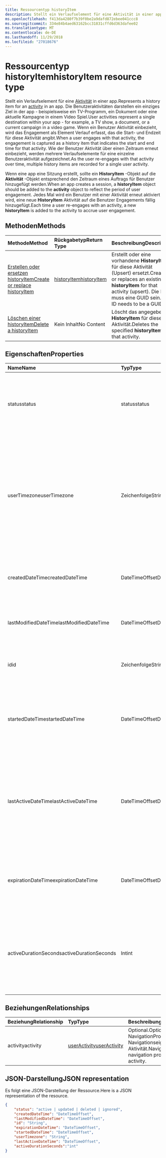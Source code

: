 ```yaml
---
title: Ressourcentyp historyItem
description: Stellt ein Verlaufselement für eine Aktivität in einer app. Die Benutzeraktivitäten darstellen ein einziges Ziel in der app - beispielsweise ein TV-Programm, ein Dokument oder eine aktuelle Kampagne in einem Video Spiel. Wenn ein Benutzer Aktivität einbezieht, wird das Engagement als Element Verlauf erfasst, das die Start- und Endzeit für diese Aktivität angibt. Wie der Benutzer Aktivität über einen Zeitraum erneut einbezieht, werden mehrere Verlaufselemente für eine einzelne Benutzeraktivität aufgezeichnet.
ms.openlocfilehash: f413da4280f7b39f0be2a9dafd872ebee041ccc8
ms.sourcegitcommit: 334e84b4aed63162bcc31831cffd6d363dafee02
ms.translationtype: MT
ms.contentlocale: de-DE
ms.lasthandoff: 11/29/2018
ms.locfileid: "27018676"
---
```

# <a name="historyitem-resource-type"></a><span data-ttu-id="03ad0-106">Ressourcentyp historyItem</span><span class="sxs-lookup"><span data-stu-id="03ad0-106">historyItem resource type</span></span>

<span data-ttu-id="03ad0-107">Stellt ein Verlaufselement für eine [Aktivität](projectrome-activity.md) in einer app.</span><span class="sxs-lookup"><span data-stu-id="03ad0-107">Represents a history item for an [activity](projectrome-activity.md) in an app.</span></span> <span data-ttu-id="03ad0-108">Die Benutzeraktivitäten darstellen ein einziges Ziel in der app - beispielsweise ein TV-Programm, ein Dokument oder eine aktuelle Kampagne in einem Video Spiel.</span><span class="sxs-lookup"><span data-stu-id="03ad0-108">User activities represent a single destination within your app - for example, a TV show, a document, or a current campaign in a video game.</span></span> <span data-ttu-id="03ad0-109">Wenn ein Benutzer Aktivität einbezieht, wird das Engagement als Element Verlauf erfasst, das die Start- und Endzeit für diese Aktivität angibt.</span><span class="sxs-lookup"><span data-stu-id="03ad0-109">When a user engages with that activity, the engagement is captured as a history item that indicates the start and end time for that activity.</span></span> <span data-ttu-id="03ad0-110">Wie der Benutzer Aktivität über einen Zeitraum erneut einbezieht, werden mehrere Verlaufselemente für eine einzelne Benutzeraktivität aufgezeichnet.</span><span class="sxs-lookup"><span data-stu-id="03ad0-110">As the user re-engages with that activity over time, multiple history items are recorded for a single user activity.</span></span>

<span data-ttu-id="03ad0-111">Wenn eine app eine Sitzung erstellt, sollte ein **HistoryItem** -Objekt auf die **Aktivität** -Objekt entsprechend den Zeitraum eines Auftrags für Benutzer hinzugefügt werden.</span><span class="sxs-lookup"><span data-stu-id="03ad0-111">When an app creates a session, a **historyItem** object should be added to the **activity** object to reflect the period of user engagement.</span></span> <span data-ttu-id="03ad0-112">Jedes Mal wird ein Benutzer mit einer Aktivität erneut aktiviert wird, eine neue **HistoryItem** Aktivität auf die Benutzer Engagements fällig hinzugefügt.</span><span class="sxs-lookup"><span data-stu-id="03ad0-112">Each time a user re-engages with an activity, a new **historyItem** is added to the activity to accrue user engagement.</span></span>

## <a name="methods"></a><span data-ttu-id="03ad0-113">Methoden</span><span class="sxs-lookup"><span data-stu-id="03ad0-113">Methods</span></span>

|<span data-ttu-id="03ad0-114">Methode</span><span class="sxs-lookup"><span data-stu-id="03ad0-114">Method</span></span> | <span data-ttu-id="03ad0-115">Rückgabetyp</span><span class="sxs-lookup"><span data-stu-id="03ad0-115">Return Type</span></span> | <span data-ttu-id="03ad0-116">Beschreibung</span><span class="sxs-lookup"><span data-stu-id="03ad0-116">Description</span></span>|
|:------|:------------|:-----------|
|[<span data-ttu-id="03ad0-117">Erstellen oder ersetzen historyItem</span><span class="sxs-lookup"><span data-stu-id="03ad0-117">Create or replace historyItem</span></span>](../api/projectrome-put-historyitem.md) | [<span data-ttu-id="03ad0-118">historyItem</span><span class="sxs-lookup"><span data-stu-id="03ad0-118">historyItem</span></span>](projectrome-historyitem.md) | <span data-ttu-id="03ad0-119">Erstellt oder eine vorhandene **HistoryItem** für diese Aktivität (Upsert) ersetzt.</span><span class="sxs-lookup"><span data-stu-id="03ad0-119">Creates or replaces an existing **historyItem** for that activity (upsert).</span></span> <span data-ttu-id="03ad0-120">Die ID muss eine GUID sein.</span><span class="sxs-lookup"><span data-stu-id="03ad0-120">The ID needs to be a GUID.</span></span>|
|[<span data-ttu-id="03ad0-121">Löschen einer historyItem</span><span class="sxs-lookup"><span data-stu-id="03ad0-121">Delete a historyItem</span></span>](../api/projectrome-delete-historyitem.md) | <span data-ttu-id="03ad0-122">Kein Inhalt</span><span class="sxs-lookup"><span data-stu-id="03ad0-122">No Content</span></span> | <span data-ttu-id="03ad0-123">Löscht das angegebene **HistoryItem** für diese Aktivität.</span><span class="sxs-lookup"><span data-stu-id="03ad0-123">Deletes the specified **historyItem** for that activity.</span></span>|

## <a name="properties"></a><span data-ttu-id="03ad0-124">Eigenschaften</span><span class="sxs-lookup"><span data-stu-id="03ad0-124">Properties</span></span>

|<span data-ttu-id="03ad0-125">Name</span><span class="sxs-lookup"><span data-stu-id="03ad0-125">Name</span></span> | <span data-ttu-id="03ad0-126">Typ</span><span class="sxs-lookup"><span data-stu-id="03ad0-126">Type</span></span> | <span data-ttu-id="03ad0-127">Beschreibung</span><span class="sxs-lookup"><span data-stu-id="03ad0-127">Description</span></span>|
|:----|:-----|:-----------|
|<span data-ttu-id="03ad0-128">status</span><span class="sxs-lookup"><span data-stu-id="03ad0-128">status</span></span> | <span data-ttu-id="03ad0-129">status</span><span class="sxs-lookup"><span data-stu-id="03ad0-129">status</span></span> | <span data-ttu-id="03ad0-130">Vom Server festgelegt.</span><span class="sxs-lookup"><span data-stu-id="03ad0-130">Set by the server.</span></span> <span data-ttu-id="03ad0-131">Einen Statuscode verwendet, um gültige Objekte identifizieren.</span><span class="sxs-lookup"><span data-stu-id="03ad0-131">A status code used to identify valid objects.</span></span> <span data-ttu-id="03ad0-132">Werte: aktiv, aktualisiert, gelöscht, ignoriert.</span><span class="sxs-lookup"><span data-stu-id="03ad0-132">Values: active, updated, deleted, ignored.</span></span>|
|<span data-ttu-id="03ad0-133">userTimezone</span><span class="sxs-lookup"><span data-stu-id="03ad0-133">userTimezone</span></span> | <span data-ttu-id="03ad0-134">Zeichenfolge</span><span class="sxs-lookup"><span data-stu-id="03ad0-134">String</span></span> | <span data-ttu-id="03ad0-135">Optional.</span><span class="sxs-lookup"><span data-stu-id="03ad0-135">Optional.</span></span> <span data-ttu-id="03ad0-136">Die Zeitzone, in der das Gerät des Benutzers verwendet, um die Aktivität generieren zum Zeitpunkt der Erstellung Aktivität gefunden wurde.</span><span class="sxs-lookup"><span data-stu-id="03ad0-136">The timezone in which the user's device used to generate the activity was located at activity creation time.</span></span> <span data-ttu-id="03ad0-137">Werte, die zur Unterstützung der plattformübergreifende Darstellung als Olson-IDs angegeben.</span><span class="sxs-lookup"><span data-stu-id="03ad0-137">Values supplied as Olson IDs in order to support cross-platform representation.</span></span>|
|<span data-ttu-id="03ad0-138">createdDateTime</span><span class="sxs-lookup"><span data-stu-id="03ad0-138">createdDateTime</span></span> | <span data-ttu-id="03ad0-139">DateTimeOffset</span><span class="sxs-lookup"><span data-stu-id="03ad0-139">DateTimeOffset</span></span> | <span data-ttu-id="03ad0-140">Vom Server festgelegt.</span><span class="sxs-lookup"><span data-stu-id="03ad0-140">Set by the server.</span></span> <span data-ttu-id="03ad0-141">DateTime in UTC, wenn das Objekt auf dem Server erstellt wurde.</span><span class="sxs-lookup"><span data-stu-id="03ad0-141">DateTime in UTC when the object was created on the server.</span></span>|
|<span data-ttu-id="03ad0-142">lastModifiedDateTime</span><span class="sxs-lookup"><span data-stu-id="03ad0-142">lastModifiedDateTime</span></span> | <span data-ttu-id="03ad0-143">DateTimeOffset</span><span class="sxs-lookup"><span data-stu-id="03ad0-143">DateTimeOffset</span></span> | <span data-ttu-id="03ad0-144">Vom Server festgelegt.</span><span class="sxs-lookup"><span data-stu-id="03ad0-144">Set by the server.</span></span> <span data-ttu-id="03ad0-145">DateTime in UTC, wenn das Objekt auf dem Server geändert wurde.</span><span class="sxs-lookup"><span data-stu-id="03ad0-145">DateTime in UTC when the object was modified on the server.</span></span>|
|<span data-ttu-id="03ad0-146">id</span><span class="sxs-lookup"><span data-stu-id="03ad0-146">id</span></span> | <span data-ttu-id="03ad0-147">Zeichenfolge</span><span class="sxs-lookup"><span data-stu-id="03ad0-147">String</span></span> | <span data-ttu-id="03ad0-148">Erforderlich.</span><span class="sxs-lookup"><span data-stu-id="03ad0-148">Required.</span></span> <span data-ttu-id="03ad0-149">Client-Set-GUID für das **HistoryItem** -Objekt.</span><span class="sxs-lookup"><span data-stu-id="03ad0-149">Client-set GUID for the **historyItem** object.</span></span>|
|<span data-ttu-id="03ad0-150">startedDateTime</span><span class="sxs-lookup"><span data-stu-id="03ad0-150">startedDateTime</span></span> | <span data-ttu-id="03ad0-151">DateTimeOffset</span><span class="sxs-lookup"><span data-stu-id="03ad0-151">DateTimeOffset</span></span> | <span data-ttu-id="03ad0-152">Erforderlich.</span><span class="sxs-lookup"><span data-stu-id="03ad0-152">Required.</span></span> <span data-ttu-id="03ad0-153">UTC-DateTime beim **HistoryItem** (Aktivität Sitzung) gestartet wurde.</span><span class="sxs-lookup"><span data-stu-id="03ad0-153">UTC DateTime when the **historyItem** (activity session) was started.</span></span> <span data-ttu-id="03ad0-154">Erforderlich für die Versionsgeschichte der Zeitachse.</span><span class="sxs-lookup"><span data-stu-id="03ad0-154">Required for timeline history.</span></span>|
|<span data-ttu-id="03ad0-155">lastActiveDateTime</span><span class="sxs-lookup"><span data-stu-id="03ad0-155">lastActiveDateTime</span></span> | <span data-ttu-id="03ad0-156">DateTimeOffset</span><span class="sxs-lookup"><span data-stu-id="03ad0-156">DateTimeOffset</span></span> | <span data-ttu-id="03ad0-157">Optional.</span><span class="sxs-lookup"><span data-stu-id="03ad0-157">Optional.</span></span> <span data-ttu-id="03ad0-158">UTC-DateTime beim letzten **HistoryItem** (Aktivität Sitzung) als aktiv oder fertig - bei null **HistoryItem** Status erkannt wurden, sollte laufend Besprechung sein.</span><span class="sxs-lookup"><span data-stu-id="03ad0-158">UTC DateTime when the **historyItem** (activity session) was last understood as active or finished - if null, **historyItem** status should be Ongoing.</span></span>|
|<span data-ttu-id="03ad0-159">expirationDateTime</span><span class="sxs-lookup"><span data-stu-id="03ad0-159">expirationDateTime</span></span> | <span data-ttu-id="03ad0-160">DateTimeOffset</span><span class="sxs-lookup"><span data-stu-id="03ad0-160">DateTimeOffset</span></span> | <span data-ttu-id="03ad0-161">Optional.</span><span class="sxs-lookup"><span data-stu-id="03ad0-161">Optional.</span></span> <span data-ttu-id="03ad0-162">UTC-DateTime, wenn die **HistoryItem** harten Löschens durchläuft.</span><span class="sxs-lookup"><span data-stu-id="03ad0-162">UTC DateTime when the **historyItem** will undergo hard-delete.</span></span> <span data-ttu-id="03ad0-163">Kann vom Client festgelegt werden.</span><span class="sxs-lookup"><span data-stu-id="03ad0-163">Can be set by the client.</span></span>|
|<span data-ttu-id="03ad0-164">activeDurationSeconds</span><span class="sxs-lookup"><span data-stu-id="03ad0-164">activeDurationSeconds</span></span> | <span data-ttu-id="03ad0-165">Int</span><span class="sxs-lookup"><span data-stu-id="03ad0-165">int</span></span> | <span data-ttu-id="03ad0-166">Optional.</span><span class="sxs-lookup"><span data-stu-id="03ad0-166">Optional.</span></span> <span data-ttu-id="03ad0-167">Die Dauer des Engagements aktiver Benutzer.</span><span class="sxs-lookup"><span data-stu-id="03ad0-167">The duration of active user engagement.</span></span> <span data-ttu-id="03ad0-168">Wenn nicht angegeben ist, erfolgt die Berechnung von der **StartedDateTime** und **LastActiveDateTime**.</span><span class="sxs-lookup"><span data-stu-id="03ad0-168">if not supplied, this is calculated from the **startedDateTime** and **lastActiveDateTime**.</span></span>|

## <a name="relationships"></a><span data-ttu-id="03ad0-169">Beziehungen</span><span class="sxs-lookup"><span data-stu-id="03ad0-169">Relationships</span></span>

|<span data-ttu-id="03ad0-170">Beziehung</span><span class="sxs-lookup"><span data-stu-id="03ad0-170">Relationship</span></span> | <span data-ttu-id="03ad0-171">Typ</span><span class="sxs-lookup"><span data-stu-id="03ad0-171">Type</span></span> | <span data-ttu-id="03ad0-172">Beschreibung</span><span class="sxs-lookup"><span data-stu-id="03ad0-172">Description</span></span>|
|:------------|:-----|:-----------|
|<span data-ttu-id="03ad0-173">activity</span><span class="sxs-lookup"><span data-stu-id="03ad0-173">activity</span></span>| [<span data-ttu-id="03ad0-174">userActivity</span><span class="sxs-lookup"><span data-stu-id="03ad0-174">userActivity</span></span>](../resources/projectrome-activity.md) | <span data-ttu-id="03ad0-175">Optional.</span><span class="sxs-lookup"><span data-stu-id="03ad0-175">Optional.</span></span> <span data-ttu-id="03ad0-176">NavigationProperty/Kapselung; Navigationseigenschaft der zugeordneten Aktivität.</span><span class="sxs-lookup"><span data-stu-id="03ad0-176">NavigationProperty/Containment; navigation property to the associated activity.</span></span>|

## <a name="json-representation"></a><span data-ttu-id="03ad0-177">JSON-Darstellung</span><span class="sxs-lookup"><span data-stu-id="03ad0-177">JSON representation</span></span>

<span data-ttu-id="03ad0-178">Es folgt eine JSON-Darstellung der Ressource.</span><span class="sxs-lookup"><span data-stu-id="03ad0-178">Here is a JSON representation of the resource.</span></span>

<!-- {
  "blockType": "resource",
  "optionalProperties": [
    "userTimezone",
    "lastActiveDateTime",
    "activeDurationSeconds"
  ],
  "baseType": "microsoft.graph.entity",
  "@odata.type": "microsoft.graph.activityHistoryItem",
  "@odata.annotations": [
    {
      "capabilities": {
        "skippable": false,
        "countable": false,
        "selectable": false
      }
    }
  ]
}-->

```json
{
    "status": "active | updated | deleted | ignored",
    "createdDateTime": "DateTimeOffset",
    "lastModifiedDateTime": "DateTimeOffset",
    "id": "String",
    "expirationDateTime": "DateTimeOffset",
    "startedDateTime": "DateTimeOffset",
    "userTimezone": "String",
    "lastActiveDateTime": "DateTimeOffset",
    "activeDurationSeconds":"int"
}
```

<!-- uuid: 8fcb5dbc-d5aa-4681-8e31-b001d5168d79
2017-06-07 14:57:30 UTC -->
<!-- {
  "type": "#page.annotation",
  "description": "historyitem resource",
  "keywords": "",
  "section": "documentation",
  "tocPath": ""
}-->
